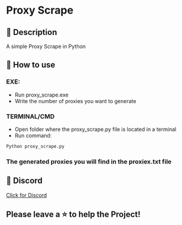 # Proxy Scrape

## 🥜 Description
A simple Proxy Scrape in Python

## 📂 How to use
### EXE:
- Run proxy_scrape.exe
- Write the number of proxies you want to generate
### TERMINAL/CMD
- Open folder where the proxy_scrape.py file is located in a terminal
- Run command:
```python
Python proxy_scrape.py
```

### The generated proxies you will find in the proxiex.txt file

## 💬 Discord
[Click for Discord](https://discord.gg/Q2SCG7JDP8)

## Please leave a ⭐ to help the Project!
